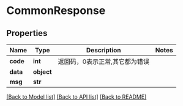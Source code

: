 # CommonResponse

## Properties
Name | Type | Description | Notes
------------ | ------------- | ------------- | -------------
**code** | **int** | 返回码，0表示正常,其它都为错误 | 
**data** | **object** |  | 
**msg** | **str** |  | 

[[Back to Model list]](../README.md#documentation-for-models) [[Back to API list]](../README.md#documentation-for-api-endpoints) [[Back to README]](../README.md)


